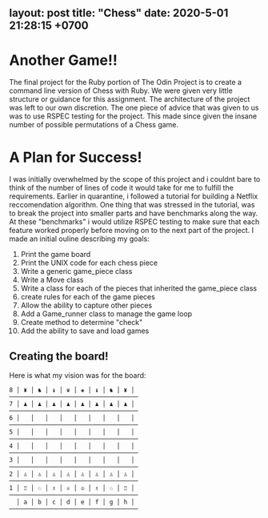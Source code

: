 layout: post
title:  "Chess"
date:   2020-5-01 21:28:15 +0700
---

# Another Game!!

The final project for the Ruby portion of The Odin Project is to create a command line version of Chess with Ruby. We were given very little structure or guidance for this assignment. The architecture of the project was left to our own discretion. The one piece of advice that was given to us was to use RSPEC testing for the project. This made since given the insane number of possible permutations of a Chess game.

# A Plan for Success!

I was initially overwhelmed by the scope of this project and i couldnt bare to think of the number of lines of code it would take for me to fulfill the requirements. Earlier in quarantine, i followed a tutorial for building a Netflix reccomendation algorithm. One thing that was stressed in the tutorial, was to break the project into smaller parts and have benchmarks along the way. At these "benchmarks" i would utilize RSPEC testing to make sure that each feature worked properly before moving on to the next part of the project. I made an initial ouline describing my goals:

1. Print the game board
2. Print the UNIX code for each chess piece
3. Write a generic game_piece class
4. Write a Move class
5. Write a class for each of the pieces that inherited the game_piece class
6. create rules for each of the game pieces
7. Allow the ability to capture other pieces
8. Add a Game_runner class to manage the game loop
9. Create method to determine "check"
10. Add the ability to save and load games


## Creating the board!
Here is what my vision was for the board:
```
8 │ ♜ │ ♞ │ ♝ │ ♛ │ ♚ │ ♝ │ ♞ │ ♜ │ 
────────────────────────────────────
7 │ ♟ │ ♟ │ ♟ │ ♟ │ ♟ │ ♟ │ ♟ │ ♟ │ 
────────────────────────────────────
6 │   │   │   │   │   │   │   │   │ 
────────────────────────────────────
5 │   │   │   │   │   │   │   │   │ 
────────────────────────────────────
4 │   │   │   │   │   │   │   │   │ 
────────────────────────────────────
3 │   │   │   │   │   │   │   │   │ 
────────────────────────────────────
2 │ ♙ │ ♙ │ ♙ │ ♙ │ ♙ │ ♙ │ ♙ │ ♙ │ 
────────────────────────────────────
1 │ ♖ │ ♘ │ ♗ │ ♕ │ ♔ │ ♗ │ ♘ │ ♖ │ 
────────────────────────────────────
  │ a │ b │ c │ d │ e │ f │ g │ h │ 
────────────────────────────────────

```


